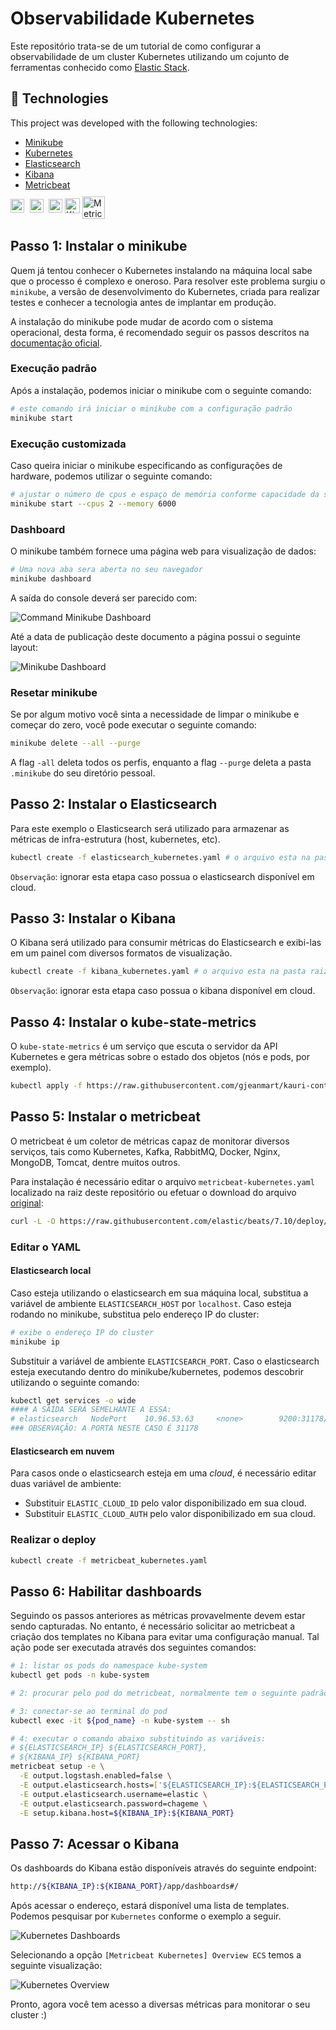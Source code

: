 # Observabilidade Kubernetes

Este repositório trata-se de um tutorial de como configurar a observabilidade de um cluster Kubernetes utilizando um cojunto de ferramentas conhecido como [Elastic Stack](https://www.elastic.co/pt/elastic-stack).

## :rocket: Technologies

This project was developed with the following technologies:

- [Minikube](https://minikube.sigs.k8s.io/docs/start/)
- [Kubernetes](https://kubernetes.io/)
- [Elasticsearch](https://www.elastic.co/)
- [Kibana](https://www.elastic.co/kibana)
- [Metricbeat](https://www.elastic.co/beats/metricbeat)

<a target="_blank" href="https://minikube.sigs.k8s.io/docs/start">
  <img align="left" alt="Minikube" width="22px" src="./assets/minikube.png" />
</a>
<a target="_blank" href="https://kubernetes.io/">
  <img align="left" alt="Kubernetes" width="22px" src="./assets/kubernetes.png" style="margin-left: 6px" />
</a>
<a target="_blank" href="https://www.elastic.co/">
  <img align="left" alt="Elasticsearch" width="22px" src="./assets/elasticsearch.png" style="margin-left: 5px" />
</a>
<a target="_blank" href="https://www.elastic.co/kibana">
  <img align="left" alt="Kibana" width="24px" src="./assets/kibana.png" style="margin-left: 1px; margin-top: -1px" />
</a>
<a target="_blank" href="https://www.elastic.co/beats/metricbeat">
  <img align="left" alt="Metricbeat" width="36px" src="./assets/metricbeat.svg" style="margin-left: 1px; margin-top: -4px" />
</a>
<br>
<br>

## Passo 1: Instalar o minikube

Quem já tentou conhecer o Kubernetes instalando na máquina local sabe que o processo é complexo e oneroso. Para resolver este problema surgiu o `minikube`, a versão de desenvolvimento do Kubernetes, criada para realizar testes e conhecer a tecnologia antes de implantar em produção.

A instalação do minikube pode mudar de acordo com o sistema operacional, desta forma, é recomendado seguir os passos descritos na [documentação oficial](https://minikube.sigs.k8s.io/docs/start/).

### Execução padrão

Após a instalação, podemos iniciar o minikube com o seguinte comando:

```bash
# este comando irá iniciar o minikube com a configuração padrão
minikube start
```

### Execução customizada

Caso queira iniciar o minikube especificando as configurações de hardware, podemos utilizar o seguinte comando:

```bash
# ajustar o número de cpus e espaço de memória conforme capacidade da sua máquina
minikube start --cpus 2 --memory 6000
```

### Dashboard

O minikube também fornece uma página web para visualização de dados:

```bash
# Uma nova aba sera aberta no seu navegador
minikube dashboard
```

A saída do console deverá ser parecido com:

![Command Minikube Dashboard](./assets/cmd_minikube_dashboard.png)

Até a data de publicação deste documento a página possui o seguinte layout:

![Minikube Dashboard](./assets/minikube_dashboard.png)

### Resetar minikube

Se por algum motivo você sinta a necessidade de limpar o minikube e começar do zero, você pode executar o seguinte comando:

```bash
minikube delete --all --purge
```

A flag `-all` deleta todos os perfis, enquanto a flag `--purge` deleta a pasta `.minikube` do seu diretório pessoal.

## Passo 2: Instalar o Elasticsearch

Para este exemplo o Elasticsearch será utilizado para armazenar as métricas de infra-estrutura (host, kubernetes, etc).

```bash
kubectl create -f elasticsearch_kubernetes.yaml # o arquivo esta na pasta raiz deste repositório
```

`Observação`: ignorar esta etapa caso possua o elasticsearch disponível em cloud.

## Passo 3: Instalar o Kibana

O Kibana será utilizado para consumir métricas do Elasticsearch e exibi-las em um painel com diversos formatos de visualização.

```bash
kubectl create -f kibana_kubernetes.yaml # o arquivo esta na pasta raiz deste repositório
```

`Observação`: ignorar esta etapa caso possua o kibana disponível em cloud.

## Passo 4: Instalar o kube-state-metrics

O `kube-state-metrics` é um serviço que escuta o servidor da API Kubernetes e gera métricas sobre o estado dos objetos (nós e pods, por exemplo).

```bash
kubectl apply -f https://raw.githubusercontent.com/gjeanmart/kauri-content/master/spring-boot-simple/k8s/kube-state-metrics.yml
```

## Passo 5: Instalar o metricbeat

O metricbeat é um coletor de métricas capaz de monitorar diversos serviços, tais como Kubernetes, Kafka, RabbitMQ, Docker, Nginx, MongoDB, Tomcat, dentre muitos outros.

Para instalação é necessário editar o arquivo `metricbeat-kubernetes.yaml` localizado na raiz deste repositório ou efetuar o download do arquivo [original](https://www.elastic.co/guide/en/beats/metricbeat/current/running-on-kubernetes.html):

```bash
curl -L -O https://raw.githubusercontent.com/elastic/beats/7.10/deploy/kubernetes/metricbeat-kubernetes.yaml
```

### Editar o YAML

#### Elasticsearch local

Caso esteja utilizando o elasticsearch em sua máquina local, substitua a variável de ambiente `ELASTICSEARCH_HOST` por `localhost`. Caso esteja rodando no minikube, substitua pelo endereço IP do cluster:

```bash
# exibe o endereço IP do cluster
minikube ip
```

Substituir a variável de ambiente `ELASTICSEARCH_PORT`. Caso o elasticsearch esteja executando dentro do minikube/kubernetes, podemos descobrir utilizando o seguinte comando:

```bash
kubectl get services -o wide
#### A SAÍDA SERÁ SEMELHANTE A ESSA:
# elasticsearch   NodePort    10.96.53.63     <none>        9200:31178/TCP   56m   component=elasticsearch
### OBSERVAÇÃO: A PORTA NESTE CASO É 31178
```

#### Elasticsearch em nuvem

Para casos onde o elasticsearch esteja em uma *cloud*, é necessário editar duas variável de ambiente:

- Substituir `ELASTIC_CLOUD_ID` pelo valor disponibilizado em sua cloud.
- Substituir `ELASTIC_CLOUD_AUTH` pelo valor disponibilizado em sua cloud.

### Realizar o deploy

```bash
kubectl create -f metricbeat_kubernetes.yaml
```

## Passo 6: Habilitar dashboards

Seguindo os passos anteriores as métricas provavelmente devem estar sendo capturadas. No entanto, é necessário solicitar ao metricbeat a criação dos templates no Kibana para evitar uma configuração manual. Tal ação pode ser executada através dos seguintes comandos:

```bash
# 1: listar os pods do namespace kube-system
kubectl get pods -n kube-system

# 2: procurar pelo pod do metricbeat, normalmente tem o seguinte padrão: metricbeat-{sufixo}

# 3: conectar-se ao terminal do pod
kubectl exec -it ${pod_name} -n kube-system -- sh

# 4: executar o comando abaixo substituindo as variáveis:
# ${ELASTICSEARCH_IP} ${ELASTICSEARCH_PORT}, 
# ${KIBANA_IP} ${KIBANA_PORT}
metricbeat setup -e \
  -E output.logstash.enabled=false \
  -E output.elasticsearch.hosts=['${ELASTICSEARCH_IP}:${ELASTICSEARCH_PORT}'] \
  -E output.elasticsearch.username=elastic \
  -E output.elasticsearch.password=chageme \
  -E setup.kibana.host=${KIBANA_IP}:${KIBANA_PORT}
```

## Passo 7: Acessar o Kibana

Os dashboards do Kibana estão disponíveis através do seguinte endpoint:

```bash
http://${KIBANA_IP}:${KIBANA_PORT}/app/dashboards#/
```

Após acessar o endereço, estará disponível uma lista de templates. Podemos pesquisar por `Kubernetes` conforme o exemplo a seguir.

![Kubernetes Dashboards](./assets/kubernetes_dashboards.png)

Selecionando a opção `[Metricbeat Kubernetes] Overview ECS` temos a seguinte visualização:

![Kubernetes Overview](./assets/kubernetes_overview.png)

Pronto, agora você tem acesso a diversas métricas para monitorar o seu cluster :)